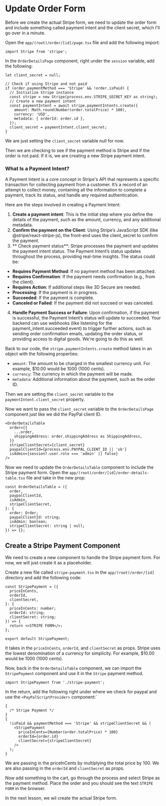 # Update Order Form

Before we create the actual Stripe form, we need to update the order form and include something called payment intent and the client secret, which I'll go over in a minute.

Open the `app/(root)/order/[id]/page.tsx` file and add the following import:

```tsx
import Stripe from 'stripe';
```

In the `OrderDetailsPage` component, right under the `session` variable, add the following:

```tsx
let client_secret = null;

// Check if using Stripe and not paid
if (order.paymentMethod === 'Stripe' && !order.isPaid) {
  // Initialize Stripe instance
  const stripe = new Stripe(process.env.STRIPE_SECRET_KEY as string);
  // Create a new payment intent
  const paymentIntent = await stripe.paymentIntents.create({
    amount: Math.round(Number(order.totalPrice) * 100),
    currency: 'USD',
    metadata: { orderId: order.id },
  });
  client_secret = paymentIntent.client_secret;
}
```

We are just setting the `client_secret` variable null for now.

Then we are checking to see if the payment method is Stripe and if the order is not paid. If it is, we are creating a new Stripe payment intent.

### What Is a Payment Intent?

A Payment Intent is a core concept in Stripe's API that represents a specific transaction for collecting payment from a customer. It’s a record of an attempt to collect money, containing all the information to complete a payment, track its status, and handle any required authentication.

Here are the steps involved in creating a Payment Intent:

1. **Create a payment intent**: This is the initial step where you define the details of the payment, such as the amount, currency, and any additional metadata.
2. **Confirm the payment on the Client**: Using Stripe’s JavaScript SDK (like @stripe/react-stripe-js), the front-end uses the client_secret to confirm the payment.
3. ** Check payment status**: Stripe processes the payment and updates the payment intent status. The Payment Intent’s status updates throughout the process, providing real-time insights. The status could be:

- **Requires Payment Method**: If no payment method has been attached.
- **Requires Confirmation**: If the payment needs confirmation (e.g., from the client).
- **Requires Action**: If additional steps like 3D Secure are needed.
- **Processing**: If the payment is in progress.
- **Succeeded**: If the payment is complete.
- **Canceled or Failed**: If the payment did not succeed or was canceled.

4. **Handle Payment Success or Failure**: Upon confirmation, if the payment is successful, the Payment Intent’s status will update to succeeded. Your backend can use webhooks (like listening for the payment_intent.succeeded event) to trigger further actions, such as sending order confirmation emails, updating the order status, or providing access to digital goods. We're going to do this as well.

Back to our code, the `stripe.paymentIntents.create` method takes in an object with the following properties:

- `amount`: The amount to be charged in the smallest currency unit. For example, $10.00 would be 1000 (1000 cents).
- `currency`: The currency in which the payment will be made.
- `metadata`: Additional information about the payment, such as the order ID.

Then we are setting the `client_secret` variable to the `paymentIntent.client_secret` property.

Now we want to pass the `client_secret` variable to the `OrderDetailsPage` component just like we did the PayPal client ID.

```tsx
<OrderDetailsTable
  order={{
    ...order,
    shippingAddress: order.shippingAddress as ShippingAddress,
  }}
  stripeClientSecret={client_secret}
  paypalClientId={process.env.PAYPAL_CLIENT_ID || 'sb'}
  isAdmin={session?.user.role === 'admin' || false}
/>
```

Now we need to update the `OrderDetailsTable` component to include the Stripe payment form. Open the `app/(root)/order/[id]/order-details-table.tsx` file and take in the new prop:

```tsx
const OrderDetailsTable = ({
  order,
  paypalClientId,
  isAdmin,
  stripeClientSecret,
}: {
  order: Order;
  paypalClientId: string;
  isAdmin: boolean;
  stripeClientSecret: string | null;
}) => {};
```

## Create a Stripe Payment Component

We need to create a new component to handle the Stripe payment form. For now, we will just create it as a placeholder.

Create a new file called `stripe-payment.tsx` in the `app/(root)/order/[id]` directory and add the following code:

```tsx
const StripePayment = ({
  priceInCents,
  orderId,
  clientSecret,
}: {
  priceInCents: number;
  orderId: string;
  clientSecret: string;
}) => {
  return <>STRIPE FORM</>;
};

export default StripePayment;
```

It takes in the `priceInCents`, `orderId`, and `clientSecret` as props. Stripe uses the lowest denomination of a currency for simplicity. For example, $10.00 would be 1000 (1000 cents).

Now, back in the `OrderDetailsTable` component, we can import the `StripePayment` component and use it in the `Stripe` payment method.

```tsx
import StripePayment from './stripe-payment';
```

In the return, add the following right under where we check for paypal and use the `<PayPalScriptProvider>` component:`

```tsx
{
  /* Stripe Payment */
}
{
  !isPaid && paymentMethod === 'Stripe' && stripeClientSecret && (
    <StripePayment
      priceInCents={Number(order.totalPrice) * 100}
      orderId={order.id}
      clientSecret={stripeClientSecret}
    />
  );
}
```

We are passing in the priceInCents by multiplying the total price by 100. We are also passing in the `orderId` and `clientSecret` as props.

Now add something to the cart, go through the process and select Stripe as the payment method. Place the order and you should see the text `STRIPE FORM` in the browser.

In the next lesson, we wil create the actual Stripe form.
